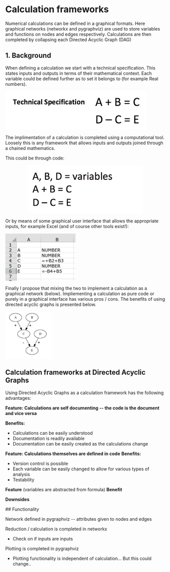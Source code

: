 <style>
.aligncenter {
    text-align: center;
}
</style>

# Calculation frameworks 

Numerical calculations can be defined in a graphical formats. Here graphical networks (networkx and pygraphviz) are used to store variables and functions on nodes and edges respectively. Calculations are then completed by collapsing each Directed Acyclic Graph (DAG)

## 1. Background 

When defining a calculation we start with a technical specification. This states inputs and outputs in terms of  their mathematical context. Each variable could be defined further as to set it belongs to (for example Real numbers).

<img src="https://github.com/jdvt/dag-calculation-framework/blob/master/readme_images/technical_specification.png" height="120">

The implimentation of a calculation is completed using a computational tool. Loosely this is any framework that allows inputs and outputs joined through a chained mathematics. 

This could be through code: 

<p class="aligncenter">
<img src="https://github.com/jdvt/dag-calculation-framework/blob/master/readme_images/code_implementation.png" height="150">
</p>

Or by means of some graphical user interface that allows the appropriate inputs, for example Excel (and of course other tools exist!): 

<img src="https://github.com/jdvt/dag-calculation-framework/blob/master/readme_images/excel_implementation.png" align="middle" height="150">

Finally I propose that mixing the two to implement a calculation as a graphical network (below). Impliementing a calculation as pure code or purely in a graphical interface has various pros / cons. The benefits of using directed acyclic graphs is presented below. 

<img src="https://github.com/jdvt/dag-calculation-framework/blob/master/readme_images/graphical_network_implementation.png" height="150" align="middle">

## Calculation frameworks at Directed Acyclic Graphs

Using Directed Acyclic Graphs as a calculation framework has the following advantages:

**Feature: Calculations are self documenting -- the code is the document and vice versa**

**Benefits:** 
* Calculations can be easily understood 
* Documentation is readily available 
* Documentation can be easily created as the calculations change 

**Feature: Calculations themselves are defined in code** 
**Benefits:** 
* Version control is possible 
* Each variable can be easily changed to allow for various types of analysis 
* Testability 

**Feature**  (variables are abstracted from formula)
**Benefit** 

**Downsides** 



## Functionality

Network defined in pygraphviz 
-- attributes given to nodes and edges 

Reduction / calculation is completed in networkx 
- Check on if inputs are inputs 

Plotting is completed in pygraphviz
- Plotting functionality is independent of calculation... But this could change.. 